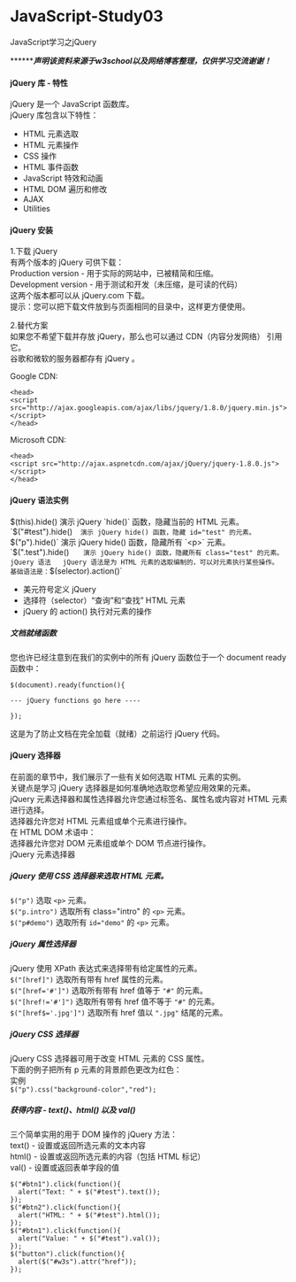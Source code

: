 # JavaScript-Study03
JavaScript学习之jQuery  

***********声明该资料来源于w3school以及网络博客整理，仅供学习交流谢谢！*****  

#### jQuery 库 - 特性  
jQuery 是一个 JavaScript 函数库。  
jQuery 库包含以下特性：  
- HTML 元素选取   
- HTML 元素操作  
- CSS 操作   
- HTML 事件函数  
- JavaScript 特效和动画   
- HTML DOM 遍历和修改  
- AJAX  
- Utilities  

#### jQuery 安装  
1.下载 jQuery  
有两个版本的 jQuery 可供下载：  
Production version - 用于实际的网站中，已被精简和压缩。  
Development version - 用于测试和开发（未压缩，是可读的代码）  
这两个版本都可以从 jQuery.com 下载。  
提示：您可以把下载文件放到与页面相同的目录中，这样更方便使用。  

2.替代方案  
如果您不希望下载并存放 jQuery，那么也可以通过 CDN（内容分发网络） 引用它。  
谷歌和微软的服务器都存有 jQuery 。  

Google CDN:  
```
<head>
<script src="http://ajax.googleapis.com/ajax/libs/jquery/1.8.0/jquery.min.js">
</script>
</head>
```
Microsoft CDN:  
```
<head>
<script src="http://ajax.aspnetcdn.com/ajax/jQuery/jquery-1.8.0.js">
</script>
</head>
```
#### jQuery 语法实例  
$(this).hide()  
演示 jQuery `hide()` 函数，隐藏当前的 HTML 元素。  
`$("#test").hide()`  
演示 jQuery hide() 函数，隐藏 id="test" 的元素。  
`$("p").hide()`  
演示 jQuery hide() 函数，隐藏所有 `<p>` 元素。  
`$(".test").hide() `  
演示 jQuery hide() 函数，隐藏所有 class="test" 的元素。  
jQuery 语法  
jQuery 语法是为 HTML 元素的选取编制的，可以对元素执行某些操作。  
基础语法是：`$(selector).action()`  
- 美元符号定义 jQuery  
- 选择符（selector）“查询”和“查找” HTML 元素  
- jQuery 的 action() 执行对元素的操作  

##### 文档就绪函数      
您也许已经注意到在我们的实例中的所有 jQuery 函数位于一个 document ready 函数中：  
```
$(document).ready(function(){

--- jQuery functions go here ----

});
```
这是为了防止文档在完全加载（就绪）之前运行 jQuery 代码。 

#### jQuery 选择器  
在前面的章节中，我们展示了一些有关如何选取 HTML 元素的实例。  
关键点是学习 jQuery 选择器是如何准确地选取您希望应用效果的元素。  
jQuery 元素选择器和属性选择器允许您通过标签名、属性名或内容对 HTML 元素进行选择。  
选择器允许您对 HTML 元素组或单个元素进行操作。  
在 HTML DOM 术语中：  
选择器允许您对 DOM 元素组或单个 DOM 节点进行操作。  
jQuery 元素选择器  
##### jQuery 使用 CSS 选择器来选取 HTML 元素。  
`$("p")` 选取 `<p>` 元素。  
`$("p.intro")` 选取所有 class="intro" 的 `<p>` 元素。  
`$("p#demo")` 选取所有 `id="demo"` 的 `<p>` 元素。
##### jQuery 属性选择器  
jQuery 使用 XPath 表达式来选择带有给定属性的元素。  
`$("[href]")` 选取所有带有 href 属性的元素。  
`$("[href='#']")` 选取所有带有 href 值等于 `"#"` 的元素。  
`$("[href!='#']")` 选取所有带有 href 值不等于 `"#"` 的元素。  
`$("[href$='.jpg']")` 选取所有 href 值以 `".jpg"` 结尾的元素。  
##### jQuery CSS 选择器  
jQuery CSS 选择器可用于改变 HTML 元素的 CSS 属性。  
下面的例子把所有 p 元素的背景颜色更改为红色：  
实例  
`$("p").css("background-color","red");`

##### 获得内容 - text()、html() 以及 val()  
三个简单实用的用于 DOM 操作的 jQuery 方法：  
text() - 设置或返回所选元素的文本内容  
html() - 设置或返回所选元素的内容（包括 HTML 标记）  
val() - 设置或返回表单字段的值  
```
$("#btn1").click(function(){
  alert("Text: " + $("#test").text());
});
$("#btn2").click(function(){
  alert("HTML: " + $("#test").html());
});
$("#btn1").click(function(){
  alert("Value: " + $("#test").val());
});
$("button").click(function(){
  alert($("#w3s").attr("href"));
});
```
